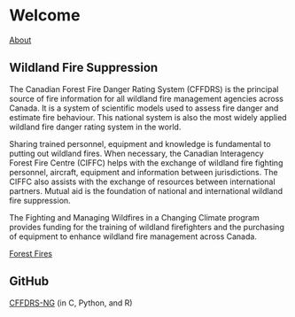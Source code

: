 # Welcome

[About](about_en.md)

## Wildland Fire Suppression

The Canadian Forest Fire Danger Rating System (CFFDRS) is the principal source of fire information for all wildland fire management agencies across Canada. It is a system of scientific models used to assess fire danger and estimate fire behaviour. This national system is also the most widely applied wildland fire danger rating system in the world.

Sharing trained personnel, equipment and knowledge is fundamental to putting out wildland fires. When necessary, the Canadian Interagency Forest Fire Centre (CIFFC) helps with the exchange of wildland fire fighting personnel, aircraft, equipment and information between jurisdictions. The CIFFC also assists with the exchange of resources between international partners. Mutual aid is the foundation of national and international wildland fire suppression.

The Fighting and Managing Wildfires in a Changing Climate program provides funding for the training of wildland firefighters and the purchasing of equipment to enhance wildland fire management across Canada.

[Forest Fires](https://natural-resources.canada.ca/our-natural-resources/forests/wildland-fires-insects-disturbances/forest-fires/13143)

## GitHub

[CFFDRS-NG](https://github.com/nrcan-cfs-fire/cffdrs-ng/tree/main) (in C, Python, and R)